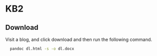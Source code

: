 # KB2

## Download

Visit a blog, and click download and then run the following command.

```bash
  pandoc dl.html -s -o dl.docx
```